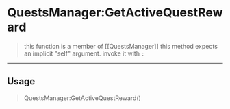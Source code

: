 # QuestsManager:GetActiveQuestReward
> this function is a member of [[QuestsManager]]
> this method expects an implicit "self" argument. invoke it with `:`
-----
## Usage
> QuestsManager:GetActiveQuestReward()
